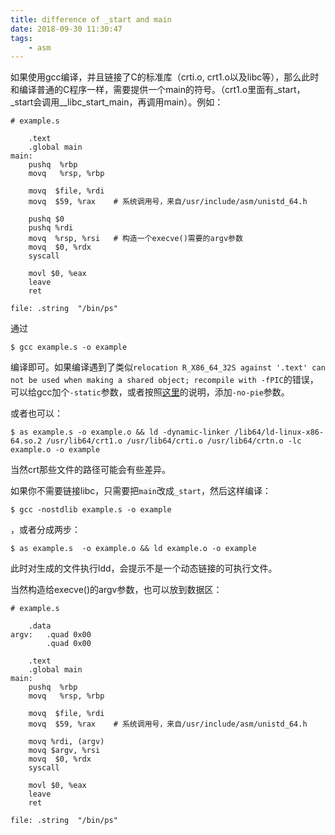 ```yaml
---
title: difference of _start and main
date: 2018-09-30 11:30:47
tags:
    - asm
---
```


如果使用gcc编译，并且链接了C的标准库（crti.o, crt1.o以及libc等），那么此时和编译普通的C程序一样，需要提供一个main的符号。（crt1.o里面有_start，_start会调用__libc_start_main，再调用main）。例如：

```assembly
# example.s

    .text
    .global main
main:
    pushq  %rbp
    movq   %rsp, %rbp

    movq  $file, %rdi
    movq  $59, %rax    # 系统调用号，来自/usr/include/asm/unistd_64.h

    pushq $0
    pushq %rdi
    movq  %rsp, %rsi   # 构造一个execve()需要的argv参数
    movq  $0, %rdx
    syscall

    movl $0, %eax
    leave
    ret

file: .string  "/bin/ps"
```

通过
```shell
$ gcc example.s -o example
```
编译即可。如果编译遇到了类似`relocation R_X86_64_32S against '.text' can not be used when making a shared object; recompile with -fPIC`的错误，可以给gcc加个`-static`参数，或者按照[这里](https://stackoverflow.com/questions/48071280/nasm-symbol-printf-causes-overflow-in-r-x86-64-pc32-relocation)的说明，添加`-no-pie`参数。

或者也可以：
```shell
$ as example.s -o example.o && ld -dynamic-linker /lib64/ld-linux-x86-64.so.2 /usr/lib64/crt1.o /usr/lib64/crti.o /usr/lib64/crtn.o -lc example.o -o example
```

当然crt那些文件的路径可能会有些差异。

如果你不需要链接libc，只需要把`main`改成`_start`，然后这样编译：

```shell
$ gcc -nostdlib example.s -o example
```
，或者分成两步：
```shell
$ as example.s  -o example.o && ld example.o -o example
```

此时对生成的文件执行ldd，会提示不是一个动态链接的可执行文件。

当然构造给execve()的argv参数，也可以放到数据区：

```assembly
# example.s

    .data
argv:   .quad 0x00
        .quad 0x00

    .text
    .global main
main:
    pushq  %rbp
    movq   %rsp, %rbp

    movq  $file, %rdi
    movq  $59, %rax    # 系统调用号，来自/usr/include/asm/unistd_64.h

    movq %rdi, (argv)
    movq $argv, %rsi
    movq  $0, %rdx
    syscall

    movl $0, %eax
    leave
    ret

file: .string  "/bin/ps"
```
